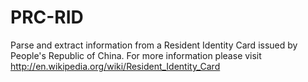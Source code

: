 # PRC-RID

Parse and extract information from a Resident Identity Card issued by People's
Republic of China. For more information please visit
http://en.wikipedia.org/wiki/Resident_Identity_Card
